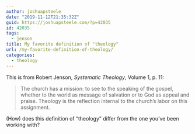 ```yaml
---
author: joshuapsteele
date: "2019-11-12T21:35:32Z"
guid: https://joshuapsteele.com/?p=42035
id: 42035
tags:
  - jenson
title: My favorite definition of "theology"
url: /my-favorite-definition-of-theology/
categories:
  - theology
---
```


This is from Robert Jenson, *Systematic Theology*, Volume 1, p. 11:

> The church has a mission: to see to the speaking of the gospel, whether to the world as message of salvation or to God as appeal and praise. Theology is the reflection internal to the church’s labor on this assignment.

(How) does this definition of “theology” differ from the one you’ve been working with?